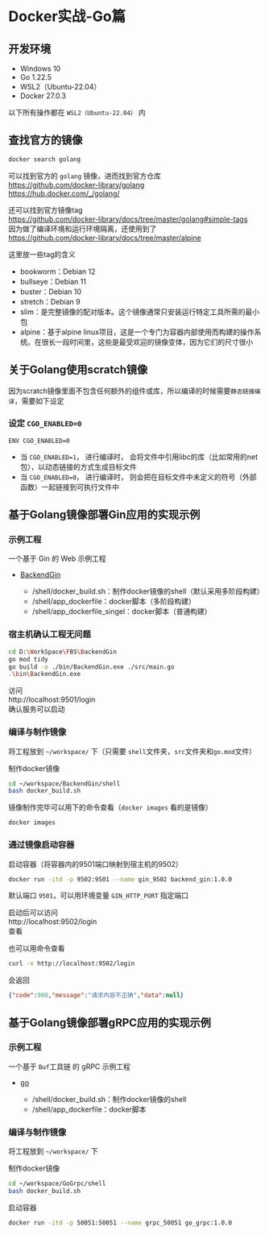 # Docker实战-Go篇

## 开发环境
- Windows 10
- Go 1.22.5
- WSL2（Ubuntu-22.04）
- Docker 27.0.3

以下所有操作都在 ``WSL2（Ubuntu-22.04）`` 内

## 查找官方的镜像

```bash
docker search golang
```
可以找到官方的 ``golang`` 镜像，进而找到官方仓库  
https://github.com/docker-library/golang  
https://hub.docker.com/_/golang/   

还可以找到官方镜像tag  
https://github.com/docker-library/docs/tree/master/golang#simple-tags  
因为做了编译环境和运行环境隔离，还使用到了  
https://github.com/docker-library/docs/tree/master/alpine  

这里放一些tag的含义
 - bookworm：Debian 12
 - bullseye：Debian 11
 - buster：Debian 10
 - stretch：Debian 9
 - slim：是完整镜像的配对版本。这个镜像通常只安装运行特定工具所需的最小包
 - alpine：基于alpine linux项目，这是一个专门为容器内部使用而构建的操作系统。在很长一段时间里，这些是最受欢迎的镜像变体，因为它们的尺寸很小

## 关于Golang使用scratch镜像
因为scratch镜像里面不包含任何额外的组件或库，所以编译的时候需要``静态链接编译``，需要如下设定

### 设定 ``CGO_ENABLED=0``
```
ENV CGO_ENABLED=0
```
- 当 ``CGO_ENABLED=1``， 进行编译时， 会将文件中引用libc的库（比如常用的net包），以动态链接的方式生成目标文件
- 当 ``CGO_ENABLED=0``， 进行编译时， 则会把在目标文件中未定义的符号（外部函数）一起链接到可执行文件中

## 基于Golang镜像部署Gin应用的实现示例

### 示例工程
一个基于 Gin 的 Web 示例工程

 - [BackendGin](../Framework/BackendGin/)

     - /shell/docker_build.sh：制作docker镜像的shell（默认采用多阶段构建）
     - /shell/app_dockerfile：docker脚本（多阶段构建）
     - /shell/app_dockerfile_singel：docker脚本（普通构建）

### 宿主机确认工程无问题
```bash
cd D:\WorkSpace\FBS\BackendGin
go mod tidy
go build -o ./bin/BackendGin.exe ./src/main.go
.\bin\BackendGin.exe
```
访问  
http://localhost:9501/login  
确认服务可以启动

### 编译与制作镜像

将工程放到 ``~/workspace/`` 下（只需要 ``shell``文件夹，``src``文件夹和``go.mod``文件）

制作docker镜像
```bash
cd ~/workspace/BackendGin/shell
bash docker_build.sh
```
镜像制作完毕可以用下的命令查看（``docker images`` 看的是镜像）
```bash
docker images
```

### 通过镜像启动容器
启动容器（将容器内的9501端口映射到宿主机的9502）
```bash
docker run -itd -p 9502:9501 --name gin_9502 backend_gin:1.0.0
```
默认端口 ``9501``，可以用环境变量 ``GIN_HTTP_PORT`` 指定端口

启动后可以访问  
http://localhost:9502/login  
查看

也可以用命令查看
```bash
curl -v http://localhost:9502/login
```
会返回
```json
{"code":900,"message":"请求内容不正确","data":null}
```

## 基于Golang镜像部署gRPC应用的实现示例

### 示例工程
一个基于 ``Buf``工具链 的 gRPC 示例工程

 - [go](../Go/Grpc/go/)

     - /shell/docker_build.sh：制作docker镜像的shell
     - /shell/app_dockerfile：docker脚本

### 编译与制作镜像

将工程放到 ``~/workspace/`` 下

制作docker镜像
```bash
cd ~/workspace/GoGrpc/shell
bash docker_build.sh
```

启动容器
```bash
docker run -itd -p 50051:50051 --name grpc_50051 go_grpc:1.0.0
```
